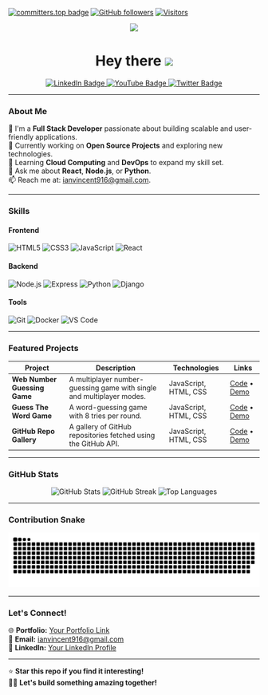 [![committers.top badge](https://user-badge.committers.top/kenya_private/iVGeek.svg)](https://user-badge.committers.top/kenya_private/iVGeek)
[![GitHub followers](https://img.shields.io/github/followers/iVGeek?style=social)](https://github.com/iVGeek)
[![Visitors](https://komarev.com/ghpvc/?username=iVGeek&style=flat-square&color=blue)](https://github.com/iVGeek)

<div align="center">
  <img src="https://media.giphy.com/media/M9gbBd9nbDrOTu1Mqx/giphy.gif" width="110"/>
</div>

<h1 align="center">
  Hey there <img src="https://media.giphy.com/media/hvRJCLFzcasrR4ia7z/giphy.gif" width="30px"/>
</h1>

<div align="center">
  <a href="your-linkedin-URL">
    <img src="https://img.shields.io/badge/LinkedIn-blue?style=for-the-badge&logo=linkedin&logoColor=white" alt="LinkedIn Badge"/>
  </a>
  <a href="your-youtube-URL">
    <img src="https://img.shields.io/badge/YouTube-red?style=for-the-badge&logo=youtube&logoColor=white" alt="YouTube Badge"/>
  </a>
  <a href="your-twitter-URL">
    <img src="https://img.shields.io/badge/Twitter-blue?style=for-the-badge&logo=twitter&logoColor=white" alt="Twitter Badge"/>
  </a>
</div>

---

### **About Me**
🚀 I'm a **Full Stack Developer** passionate about building scalable and user-friendly applications.  
🔭 Currently working on **Open Source Projects** and exploring new technologies.  
🌱 Learning **Cloud Computing** and **DevOps** to expand my skill set.  
💬 Ask me about **React**, **Node.js**, or **Python**.  
📫 Reach me at: [ianvincent916@gmail.com](mailto:ianvincent916@gmail.com).

---

### **Skills**
#### Frontend
![HTML5](https://img.shields.io/badge/HTML5-E34F26?style=flat-square&logo=html5&logoColor=white)
![CSS3](https://img.shields.io/badge/CSS3-1572B6?style=flat-square&logo=css3&logoColor=white)
![JavaScript](https://img.shields.io/badge/JavaScript-F7DF1E?style=flat-square&logo=javascript&logoColor=black)
![React](https://img.shields.io/badge/React-61DAFB?style=flat-square&logo=react&logoColor=black)

#### Backend
![Node.js](https://img.shields.io/badge/Node.js-339933?style=flat-square&logo=node.js&logoColor=white)
![Express](https://img.shields.io/badge/Express-000000?style=flat-square&logo=express&logoColor=white)
![Python](https://img.shields.io/badge/Python-3776AB?style=flat-square&logo=python&logoColor=white)
![Django](https://img.shields.io/badge/Django-092E20?style=flat-square&logo=django&logoColor=white)

#### Tools
![Git](https://img.shields.io/badge/Git-F05032?style=flat-square&logo=git&logoColor=white)
![Docker](https://img.shields.io/badge/Docker-2496ED?style=flat-square&logo=docker&logoColor=white)
![VS Code](https://img.shields.io/badge/VS_Code-007ACC?style=flat-square&logo=visual-studio-code&logoColor=white)

---

### **Featured Projects**
| Project | Description | Technologies | Links |
|---------|-------------|--------------|-------|
| **Web Number Guessing Game** | A multiplayer number-guessing game with single and multiplayer modes. | JavaScript, HTML, CSS | [Code](https://github.com/iVGeek/The_Web_Number_Guessing_Game) • [Demo](https://iVGeek.github.io/The_Web_Number_Guessing_Game/) |
| **Guess The Word Game** | A word-guessing game with 8 tries per round. | JavaScript, HTML, CSS | [Code](https://github.com/iVGeek/guess-the-word) • [Demo](https://iVGeek.github.io/guess-the-word/) |
| **GitHub Repo Gallery** | A gallery of GitHub repositories fetched using the GitHub API. | JavaScript, HTML, CSS | [Code](https://github.com/iVGeek/github-repo-gallery) • [Demo](https://iVGeek.github.io/github-repo-gallery/) |

---

### **GitHub Stats**
<div align="center">
  <img src="https://github-readme-stats.vercel.app/api?username=iVGeek&show_icons=true&theme=dark&hide_border=true" alt="GitHub Stats"/>
  <img src="https://github-readme-streak-stats.herokuapp.com?user=iVGeek&theme=dark&hide_border=true" alt="GitHub Streak"/>
  <img src="https://github-readme-stats.vercel.app/api/top-langs/?username=iVGeek&layout=compact&theme=dark&hide_border=true" alt="Top Languages"/>
</div>

---

### **Contribution Snake**
![Snake Animation](https://raw.githubusercontent.com/platane/platane/output/github-contribution-grid-snake.svg)

---

### **Let's Connect!**
🌐 **Portfolio:** [Your Portfolio Link](https://your-portfolio.com)  
📧 **Email:** [ianvincent916@gmail.com](mailto:ianvincent916@gmail.com)  
💼 **LinkedIn:** [Your LinkedIn Profile](https://www.linkedin.com/in/ian-vincent-a7600a181/)  

---

⭐ **Star this repo if you find it interesting!**  
👨‍💻 **Let's build something amazing together!**
